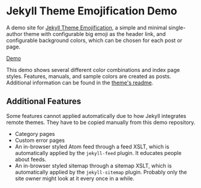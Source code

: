 # Jekyll Theme Emojification Demo

A demo site for [Jekyll Theme Emojification](https://github.com/michaelnordmeyer/jekyll-theme-emojification), a simple and minimal single-author theme with configurable big emoji as the header link, and configurable background colors, which can be chosen for each post or page.

[Demo](https://jekyll-theme-emojification.michaelnordmeyer.com/)

This demo shows several different color combinations and index page styles. Features, manuals, and sample colors are created as posts. Additional information can be found in the [theme's readme](https://github.com/michaelnordmeyer/jekyll-theme-emojification).

## Additional Features

Some features cannot applied automatically due to how Jekyll integrates remote themes. They have to be copied manually from this demo repository.

- Category pages
- Custom error pages
- An in-browser styled Atom feed through a feed XSLT, which is automatically applied by the `jekyll-feed` plugin. It educates people about feeds.
- An in-browser styled sitemap through a sitemap XSLT, which is automatically applied by the `jekyll-sitemap` plugin. Probably only the site owner might look at it every once in a while.
